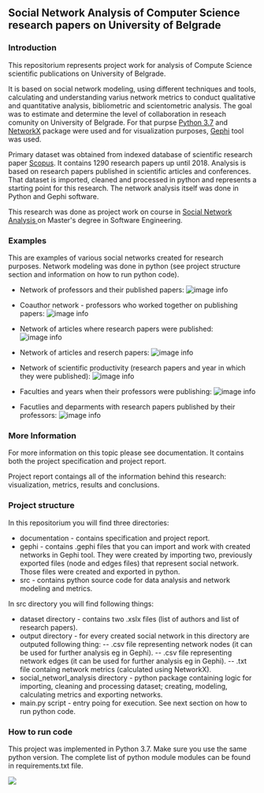 ## Social Network Analysis of Computer Science research papers on University of Belgrade

### Introduction
This repositorium represents project work for analysis of Compute Science scientific publications on University of Belgrade. 

It is based on social network modeling, using different techniques and tools, calculating and understanding varius network metrics to conduct qualitative and quantitative analysis, bibliometric and scientometric analysis. The goal was to estimate and determine the level of collaboration in reseach comunity on University of Belgrade. For that purpse [Python 3.7](https://docs.python.org/3.7/ "Python 3.7") and [NetworkX](https://networkx.github.io/ "NetworkX") package were used and for visualization purposes, [Gephi](https://gephi.org/ "Gephi") tool was used.

Primary dataset was obtained from indexed database of scientific research paper [Scopus](https://www.scopus.com/home.uri "Scopus"). It contains 1290 research papers up until 2018. Analysis is based on research papers published in scientific articles and conferences. That dataset is imported, cleaned and  processed in python and represents a starting point for this research. The network analysis itself was done in Python and Gephi software. 

This research was done as project work on course in [Social Network Analysis ](https://www.etf.bg.ac.rs/en/fis/karton_predmeta/13M111ASM-2013 "Social Network Analysis ")  on Master's degree in Software Engineering.

### Examples
This are examples of various social networks created for research purposes. Network modeling was done in python (see project structure section and information on how to run python code).

- Network of professors and their published papers:
![image info](./documentation/examples/AuthorPublications.png)

- Coauthor network - professors who worked together on publishing papers:
![image info](./documentation/examples/CoAuthorNetwork.png)

- Network of articles where research papers were published:
![image info](./documentation/examples/ArticleNetwork.png)

- Network of articles and reserch papers:
![image info](./documentation/examples/ArticlePublicationNetwork.png)

- Network of scientific productivity (research papers and year in which they were published):
![image info](./documentation/examples/YearlyPublications.png)

- Faculties and years when their professors were publishing:
![image info](./documentation/examples/FacultyYearlyPublications.png)

- Facutlies and deparments with research papers published by their professors:
![image info](./documentation/examples/DepartmentNetwork.png)



### More Information
For more information on this topic please see documentation. It contains both the project specification and project report.

Project report contaings all of the information behind this research: visualization, metrics, results and conclusions.

### Project structure
In this repositorium you will find three directories:
- documentation - contains specification and project report.
- gephi - contains .gephi files that you can import and work with created networks in Gephi tool. They were created by importing two, previously exported files (node and edges files) that represent social network. Those files were created and exported in python.
- src - contains python source code for data analysis and network modeling and metrics.

In src directory you will find following things:
- dataset directory - contains two .xslx files (list of authors and list of research papers).
- output directory - for every created social network in this directory are outputed following thing:
-- .csv file representing network nodes (it can be used for further analysis eg in Gephi).
-- .csv file representing network edges (it can be used for further analysis eg in Gephi).
-- .txt file containg network metrics (calculated using NetworkX).
- social_networl_analysis directory - python package containing logic for importing, cleaning and processing dataset; creating, modeling, calculating metrics and exporting networks.
- main.py script - entry poing for execution. See next section on how to run python code.

### How to run code
This project was implemented in Python 3.7. Make sure you use the same python version. The complete list of python module modules can be found in requirements.txt file.



![](https://pandao.github.io/editor.md/images/logos/editormd-logo-180x180.png)


